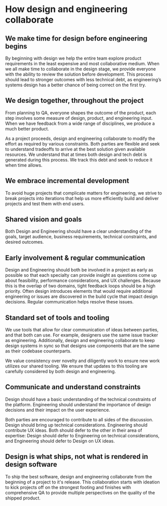 # How design and engineering collaborate

## We make time for design before engineering begins

By beginning with design we help the entire team explore product requirements in the least expensive and most collaborative medium. When we all make time to collaborate in the design stage, we provide everyone with the ability to review the solution before development. This process should lead to stronger outcomes with less technical debt, as engineering’s systems design has a better chance of being correct on the first try.

## We design together, throughout the project

From planning to QA, everyone shapes the outcome of the product, each step involves some measure of design, product, and engineering input. When we have feedback from a wide range of disciplines, we produce a much better product.

As a project proceeds, design and engineering collaborate to modify the effort as required by various constraints. Both parties are flexible and seek to understand tradeoffs to arrive at the best solution given available resources. We understand that at times both design and tech debt is generated during this process. We track this debt and seek to reduce it when time allows.

## We embrace incremental development

To avoid huge projects that complicate matters for engineering, we strive to break projects into iterations that help us more efficiently build and deliver projects and test them with end users.

## Shared vision and goals

Both Design and Engineering should have a clear understanding of the goals, target audience, business requirements, technical constraints, and desired outcomes.

## Early involvement & regular communication

Design and Engineering should both be involved in a project as early as possible so that each specialty can provide insight as questions come up about feasibility, performance considerations, and UX challenges. Because this is the overlap of two domains, tight feedback loops should be a high priority. Often design introduces elements that would require additional engineering or issues are discovered in the build cycle that impact design decisions. Regular communication helps resolve these issues.

## Standard set of tools and tooling

We use tools that allow for clear communication of ideas between parties, and that both can use. For example, designers use the same issue tracker as engineering. Additionally, design and engineering collaborate to keep design systems in sync so that designs use components that are the same as their codebase counterparts.

We value consistency over novelty and diligently work to ensure new work utilizes our shared tooling. We ensure that updates to this tooling are carefully considered by both design and engineering.

## Communicate and understand constraints

Design should have a basic understanding of the technical constraints of the platform. Engineering should understand the importance of design decisions and their impact on the user experience.

Both parties are encouraged to contribute to all sides of the discussion. Design should bring up technical considerations. Engineering should contribute UX ideas. Both should defer to the other in their area of expertise: Design should defer to Engineering on technical considerations, and Engineering should defer to Design on UX ideas.

## Design is what ships, not what is rendered in design software

To ship the best software, design and engineering collaborate from the beginning of a project to it's release. This collaboration starts with ideation to kick projects off on the strongest footing and finishes with comprehensive QA to provide multiple perspectives on the quality of the shipped product.
